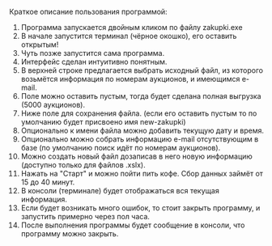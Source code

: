 Краткое описание пользования программой:

1. Программа запускается двойным кликом по файлу zakupki.exe
2. В начале запустится терминал (чёрное окошко), его оставить открытым!
3. Чуть позже запустится сама программа.
4. Интерфейс сделан интуитивно понятным.
5. В верхней строке предлагается выбрать исходный файл, из которого возьмётся информация
по номерам аукционов, и имеющимся e-mail.
6. Поле можно оставить пустым, тогда будет сделана полная выгрузка (5000 аукционов).
7. Ниже поле для сохранения файла. (если его оставить пустым то по умолчанию будет присвоено имя
new-zakupki)
8. Опционально к имени файла можно добавить текущую дату и время.
9. Опционально можно собрать информацию e-mail отсутствующим в базе (по умолчанию поиск идёт по номерам аукционов).
10. Можно создать новый файл дозаписав в него новую информацию (доступно только для файлов .xslx).
11. Нажать на "Старт" и можно пойти пить кофе. Сбор данных займёт от 15 до 40 минут.
12. В консоли (терминале) будет отображаться вся текущая информация. 
13. Если будет возникать много ошибок, то стоит закрыть программу, и запустить примерно через пол часа.
14. После выполнения программы будет сообщение в консоли, что программу можно закрыть.
